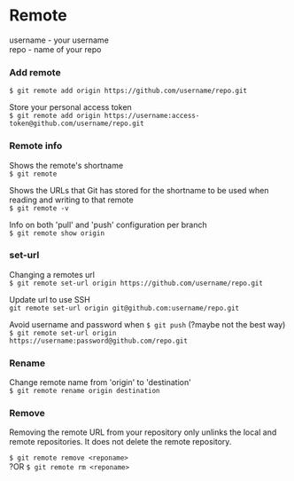 # Remote

username - your username  
repo - name of your repo  

### Add remote  

`$ git remote add origin https://github.com/username/repo.git`

Store your personal access token  
`$ git remote add origin https://username:access-token@github.com/username/repo.git`

### Remote info

Shows the remote's shortname  
`$ git remote`

Shows the URLs that Git has stored for the shortname to be used when reading and writing to that remote  
`$ git remote -v`

Info on both 'pull' and 'push' configuration per branch  
`$ git remote show origin`

### set-url

Changing a remotes url  
`$ git remote set-url origin https://github.com/username/repo.git`

Update url to use SSH  
` git remote set-url origin git@github.com:username/repo.git `

Avoid username and password when `$ git push` (?maybe not the best way)  
`$ git remote set-url origin https://username:password@github.com/repo.git `


### Rename

Change remote name from 'origin' to 'destination'  
`$ git remote rename origin destination`  

### Remove

Removing the remote URL from your repository only unlinks the local and remote repositories. It does not delete the remote repository.  

`$ git remote remove <reponame>`  
?OR `$ git remote rm <reponame>`  


